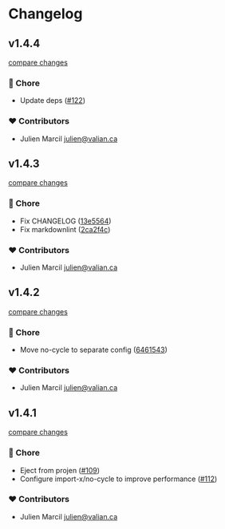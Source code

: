 # Changelog


## v1.4.4

[compare changes](https://github.com/valian-ca/eslint-config/compare/v1.4.3...v1.4.4)

### 🏡 Chore

- Update deps ([#122](https://github.com/valian-ca/eslint-config/pull/122))

### ❤️ Contributors

- Julien Marcil <julien@valian.ca>

## v1.4.3

[compare changes](https://github.com/valian-ca/eslint-config/compare/v1.4.2...v1.4.3)

### 🏡 Chore

- Fix CHANGELOG ([13e5564](https://github.com/valian-ca/eslint-config/commit/13e5564))
- Fix markdownlint ([2ca2f4c](https://github.com/valian-ca/eslint-config/commit/2ca2f4c))

### ❤️ Contributors

- Julien Marcil <julien@valian.ca>

## v1.4.2

[compare changes](https://github.com/valian-ca/eslint-config/compare/v1.3.20...v1.4.2)

### 🏡 Chore

- Move no-cycle to separate config ([6461543](https://github.com/valian-ca/eslint-config/commit/6461543))

### ❤️ Contributors

- Julien Marcil <julien@valian.ca>

## v1.4.1

[compare changes](https://github.com/valian-ca/eslint-config/compare/v1.3.20...v1.4.1)

### 🏡 Chore

- Eject from projen ([#109](https://github.com/valian-ca/eslint-config/pull/109))
- Configure import-x/no-cycle to improve performance ([#112](https://github.com/valian-ca/eslint-config/pull/112))

### ❤️ Contributors

- Julien Marcil <julien@valian.ca>

